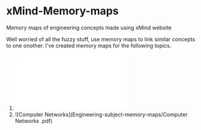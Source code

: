 # xMind-Memory-maps
Memory maps of engineering concepts made using xMind website

Well worried of all the fuzzy stuff, use memory maps to link similar concepts to one onother. I've created memory maps for the following topics.
 
 1. ![Antennas](../blob/master/Engineering-subject-memory-maps/Antennas.pdf)
 2. ![Computer Networks](Engineering-subject-memory-maps/Computer Networks .pdf)

 
